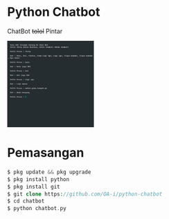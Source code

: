 # Python Chatbot

ChatBot ~~tolol~~ Pintar

<img src="contoh.png" alt="Chatbot" width="200" height="200" />

# Pemasangan

```php
$ pkg update && pkg upgrade
$ pkg install python
$ pkg install git
$ git clone https://github.com/OA-i/python-chatbot
$ cd chatbot
$ python chatbot.py
```
